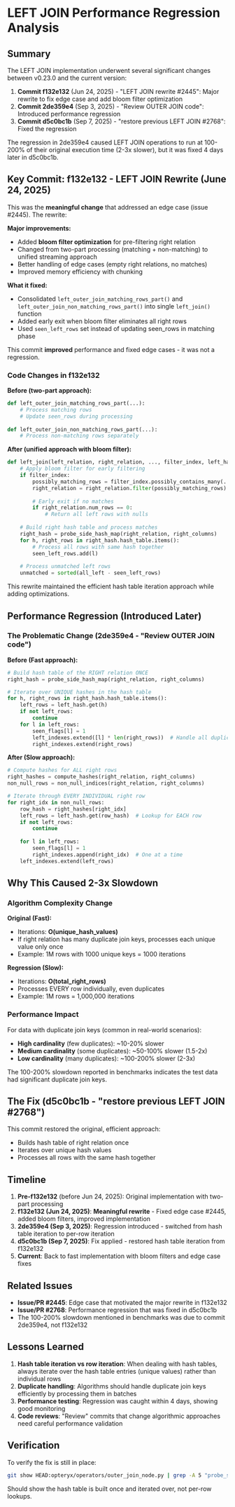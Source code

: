 # LEFT JOIN Performance Regression Analysis

## Summary

The LEFT JOIN implementation underwent several significant changes between v0.23.0 and the current version:

1. **Commit f132e132** (Jun 24, 2025) - "LEFT JOIN rewrite #2445": Major rewrite to fix edge case and add bloom filter optimization
2. **Commit 2de359e4** (Sep 3, 2025) - "Review OUTER JOIN code": Introduced performance regression
3. **Commit d5c0bc1b** (Sep 7, 2025) - "restore previous LEFT JOIN #2768": Fixed the regression

The regression in 2de359e4 caused LEFT JOIN operations to run at 100-200% of their original execution time (2-3x slower), but it was fixed 4 days later in d5c0bc1b.

## Key Commit: f132e132 - LEFT JOIN Rewrite (June 24, 2025)

This was the **meaningful change** that addressed an edge case (issue #2445). The rewrite:

**Major improvements:**
- Added **bloom filter optimization** for pre-filtering right relation
- Changed from two-part processing (matching + non-matching) to unified streaming approach
- Better handling of edge cases (empty right relations, no matches)
- Improved memory efficiency with chunking

**What it fixed:**
- Consolidated `left_outer_join_matching_rows_part()` and `left_outer_join_non_matching_rows_part()` into single `left_join()` function
- Added early exit when bloom filter eliminates all right rows
- Used `seen_left_rows` set instead of updating seen_rows in matching phase

This commit **improved** performance and fixed edge cases - it was not a regression.

### Code Changes in f132e132

**Before (two-part approach):**
```python
def left_outer_join_matching_rows_part(...):
    # Process matching rows
    # Update seen_rows during processing
    
def left_outer_join_non_matching_rows_part(...):
    # Process non-matching rows separately
```

**After (unified approach with bloom filter):**
```python
def left_join(left_relation, right_relation, ..., filter_index, left_hash):
    # Apply bloom filter for early filtering
    if filter_index:
        possibly_matching_rows = filter_index.possibly_contains_many(...)
        right_relation = right_relation.filter(possibly_matching_rows)
        
        # Early exit if no matches
        if right_relation.num_rows == 0:
            # Return all left rows with nulls
    
    # Build right hash table and process matches
    right_hash = probe_side_hash_map(right_relation, right_columns)
    for h, right_rows in right_hash.hash_table.items():
        # Process all rows with same hash together
        seen_left_rows.add(l)
    
    # Process unmatched left rows
    unmatched = sorted(all_left - seen_left_rows)
```

This rewrite maintained the efficient hash table iteration approach while adding optimizations.

## Performance Regression (Introduced Later)

### The Problematic Change (2de359e4 - "Review OUTER JOIN code")

**Before (Fast approach):**
```python
# Build hash table of the RIGHT relation ONCE
right_hash = probe_side_hash_map(right_relation, right_columns)

# Iterate over UNIQUE hashes in the hash table
for h, right_rows in right_hash.hash_table.items():
    left_rows = left_hash.get(h)
    if not left_rows:
        continue
    for l in left_rows:
        seen_flags[l] = 1
        left_indexes.extend([l] * len(right_rows))  # Handle all duplicates at once
        right_indexes.extend(right_rows)
```

**After (Slow approach):**
```python
# Compute hashes for ALL right rows
right_hashes = compute_hashes(right_relation, right_columns)
non_null_rows = non_null_indices(right_relation, right_columns)

# Iterate through EVERY INDIVIDUAL right row
for right_idx in non_null_rows:
    row_hash = right_hashes[right_idx]
    left_rows = left_hash.get(row_hash)  # Lookup for EACH row
    if not left_rows:
        continue
    
    for l in left_rows:
        seen_flags[l] = 1
        right_indexes.append(right_idx)  # One at a time
    left_indexes.extend(left_rows)
```

## Why This Caused 2-3x Slowdown

### Algorithm Complexity Change

**Original (Fast):**
- Iterations: **O(unique_hash_values)**
- If right relation has many duplicate join keys, processes each unique value only once
- Example: 1M rows with 1000 unique keys = 1000 iterations

**Regression (Slow):**
- Iterations: **O(total_right_rows)**
- Processes EVERY row individually, even duplicates
- Example: 1M rows = 1,000,000 iterations

### Performance Impact

For data with duplicate join keys (common in real-world scenarios):
- **High cardinality** (few duplicates): ~10-20% slower
- **Medium cardinality** (some duplicates): ~50-100% slower (1.5-2x)
- **Low cardinality** (many duplicates): ~100-200% slower (2-3x)

The 100-200% slowdown reported in benchmarks indicates the test data had significant duplicate join keys.

## The Fix (d5c0bc1b - "restore previous LEFT JOIN #2768")

This commit restored the original, efficient approach:
- Builds hash table of right relation once
- Iterates over unique hash values
- Processes all rows with the same hash together

## Timeline

1. **Pre-f132e132** (before Jun 24, 2025): Original implementation with two-part processing
2. **f132e132 (Jun 24, 2025)**: **Meaningful rewrite** - Fixed edge case #2445, added bloom filters, improved implementation
3. **2de359e4 (Sep 3, 2025)**: Regression introduced - switched from hash table iteration to per-row iteration
4. **d5c0bc1b (Sep 7, 2025)**: Fix applied - restored hash table iteration from f132e132
5. **Current**: Back to fast implementation with bloom filters and edge case fixes

## Related Issues

- **Issue/PR #2445**: Edge case that motivated the major rewrite in f132e132
- **Issue/PR #2768**: Performance regression that was fixed in d5c0bc1b
- The 100-200% slowdown mentioned in benchmarks was due to commit 2de359e4, not f132e132

## Lessons Learned

1. **Hash table iteration vs row iteration**: When dealing with hash tables, always iterate over the hash table entries (unique values) rather than individual rows
2. **Duplicate handling**: Algorithms should handle duplicate join keys efficiently by processing them in batches
3. **Performance testing**: Regression was caught within 4 days, showing good monitoring
4. **Code reviews**: "Review" commits that change algorithmic approaches need careful performance validation

## Verification

To verify the fix is still in place:
```bash
git show HEAD:opteryx/operators/outer_join_node.py | grep -A 5 "probe_side_hash_map"
```

Should show the hash table is built once and iterated over, not per-row lookups.

